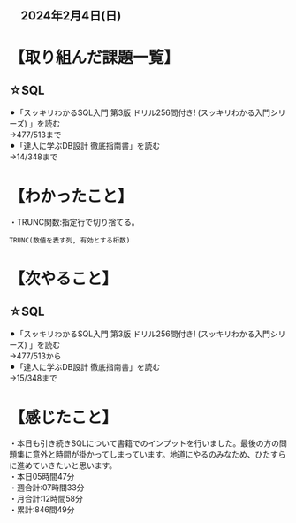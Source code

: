 ## 　2024年2月4日(日)
# 【取り組んだ課題一覧】
## ☆SQL
⚫︎「スッキリわかるSQL入門 第3版 ドリル256問付き! (スッキリわかる入門シリーズ) 」を読む<br>
→477/513まで<br>
⚫︎「達人に学ぶDB設計 徹底指南書」を読む<br>
→14/348まで<br>
# 【わかったこと】
・TRUNC関数:指定行で切り捨てる。<br>
```
TRUNC(数値を表す列, 有効とする桁数)
```
# 【次やること】
## ☆SQL
⚫︎「スッキリわかるSQL入門 第3版 ドリル256問付き! (スッキリわかる入門シリーズ) 」を読む<br>
→477/513から<br>
⚫︎「達人に学ぶDB設計 徹底指南書」を読む<br>
→15/348まで<br>
# 【感じたこと】
・本日も引き続きSQLについて書籍でのインプットを行いました。最後の方の問題集に意外と時間が掛かってしまっています。地道にやるのみなため、ひたすらに進めていきたいと思います。<br>
・本日05時間47分<br>
・週合計:07時間33分<br>
・月合計:12時間58分<br>
・累計:846間49分<br>
